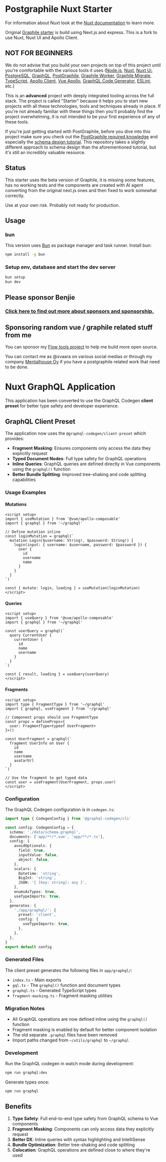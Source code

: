 # Postgraphile Nuxt Starter

For information about Nuxt look at the [Nuxt documentation](https://nuxt.com/docs/getting-started/introduction) to learn more.

Original [Graphile starter](https://github.com/graphile/starter) is build using Next.js and express. This is a fork to use Nuxt, Nuxt UI and Apollo Client.
## NOT FOR BEGINNERS

We do not advise that you build your own projects on top of this project until
you're comfortable with the various tools it uses
([Node.js](https://nodejs.org/en/docs/),
[Nuxt](https://nuxt.com),
[Nuxt Ui](https://ui.nuxt.com),
[PostgreSQL](https://www.postgresql.org/docs/current/index.html),
[GraphQL](https://graphql.org/learn/),
[PostGraphile](https://www.graphile.org/postgraphile/introduction/),
[Graphile Worker](https://github.com/graphile/worker),
[Graphile Migrate](https://github.com/graphile/migrate),
[TypeScript](https://www.typescriptlang.org/docs/),
[Apollo Client](https://www.apollographql.com/docs/react),
[Vue Apollo](https://apollo.vuejs.org/),
[GraphQL Code Generator](https://github.com/dotansimha/graphql-code-generator),
[ESLint](https://eslint.org/), etc.)

This is an **advanced** project with deeply integrated tooling across the full
stack. The project is called "Starter" because it helps you to start new
projects with all these technologies, tools and techniques already in place. If
you're not already familiar with these things then you'll probably find the
project overwhelming, it is not intended to be your first experience of any of
these tools.

If you're just getting started with PostGraphile, before you dive into this
project make sure you check out the
[PostGraphile required knowledge](https://www.graphile.org/postgraphile/required-knowledge/)
and especially the
[schema design tutorial](https://www.graphile.org/postgraphile/postgresql-schema-design/).
This repository takes a slightly different approach to schema design than the
aforementioned tutorial, but it's still an incredibly valuable resource.

## Status

This starter uses the beta version of Graphile, it is missing some features, has no working tests and the components are created with AI agent converting from the original next.js ones and then fixed to work somewhat correctly.

Use at your own risk. Probably not ready for production.

## Usage

### bun

This version uses [Bun](https://bun.sh) as package manager and task runner. Install bun:

```bash
npm install -g bun
```

### Setup env, database and start the dev server

```bash
bun setup
bun dev
```

## Please sponsor Benjie

### [Click here to find out more about sponsors and sponsorship.](https://www.graphile.org/sponsor/)

## Sponsoring random vue / graphile related stuff from me

You can sponsor my [Flow tools project](https://github.com/sponsors/flow-tools) to help me build more open source.

You can contact me as @xvaara on various social medias or through my company [Mentalhouse Oy](https://mentalhouse.fi/) if you have a postgraphile related work that need to be done.

# Nuxt GraphQL Application

This application has been converted to use the GraphQL Codegen **client preset** for better type safety and developer experience.

## GraphQL Client Preset

The application now uses the `@graphql-codegen/client-preset` which provides:

- **Fragment Masking**: Ensures components only access the data they explicitly request
- **Typed Document Nodes**: Full type safety for GraphQL operations
- **Inline Queries**: GraphQL queries are defined directly in Vue components using the `graphql()` function
- **Better Bundle Splitting**: Improved tree-shaking and code splitting capabilities

### Usage Examples

#### Mutations
```vue
<script setup>
import { useMutation } from '@vue/apollo-composable'
import { graphql } from '~/graphql'

// Define mutation inline
const loginMutation = graphql(`
  mutation Login($username: String!, $password: String!) {
    login(input: { username: $username, password: $password }) {
      user {
        id
        username
        name
      }
    }
  }
`)

const { mutate: login, loading } = useMutation(loginMutation)
</script>
```

#### Queries
```vue
<script setup>
import { useQuery } from '@vue/apollo-composable'
import { graphql } from '~/graphql'

const userQuery = graphql(`
  query CurrentUser {
    currentUser {
      id
      name
      username
    }
  }
`)

const { result, loading } = useQuery(userQuery)
</script>
```

#### Fragments
```vue
<script setup>
import type { FragmentType } from '~/graphql'
import { graphql, useFragment } from '~/graphql'

// Component props should use FragmentType
const props = defineProps<{
  user: FragmentType<typeof UserFragment>
}>()

const UserFragment = graphql(`
  fragment UserInfo on User {
    id
    name
    username
    avatarUrl
  }
`)

// Use the fragment to get typed data
const user = useFragment(UserFragment, props.user)
</script>
```

### Configuration

The GraphQL Codegen configuration is in `codegen.ts`:

```typescript
import type { CodegenConfig } from '@graphql-codegen/cli'

const config: CodegenConfig = {
  schema: './data/schema.graphql',
  documents: ['app/**/*.vue', 'app/**/*.ts'],
  config: {
    avoidOptionals: {
      field: true,
      inputValue: false,
      object: false,
    },
    scalars: {
      Datetime: 'string',
      BigInt: 'string',
      JSON: '{ [key: string]: any }',
    },
    enumsAsTypes: true,
    useTypeImports: true,
  },
  generates: {
    './app/graphql/': {
      preset: 'client',
      config: {
        useTypeImports: true,
      },
    },
  },
}
export default config
```

### Generated Files

The client preset generates the following files in `app/graphql/`:

- `index.ts` - Main exports
- `gql.ts` - The `graphql()` function and document types
- `graphql.ts` - Generated TypeScript types
- `fragment-masking.ts` - Fragment masking utilities

### Migration Notes

- All GraphQL operations are now defined inline using the `graphql()` function
- Fragment masking is enabled by default for better component isolation
- The old separate `.graphql` files have been removed
- Import paths changed from `~/utils/graphql` to `~/graphql`

### Development

Run the GraphQL codegen in watch mode during development:

```bash
npm run graphql:dev
```

Generate types once:

```bash
npm run graphql
```

## Benefits

1. **Type Safety**: Full end-to-end type safety from GraphQL schema to Vue components
2. **Fragment Masking**: Components can only access data they explicitly request
3. **Better DX**: Inline queries with syntax highlighting and IntelliSense
4. **Bundle Optimization**: Better tree-shaking and code splitting
5. **Colocation**: GraphQL operations are defined close to where they're used
